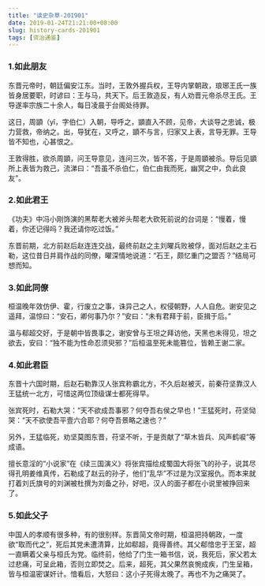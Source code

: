 ```yaml
---
title: "读史杂草-201901"
date: 2019-01-24T21:21:00+08:00
slug: history-cards-201901
tags: [资治通鉴]
---
```


### 1.如此朋友

东晋元帝时，朝廷偏安江东。当时，王敦外握兵权，王导内掌朝政，琅琊王氏一族皆身居要职，时谚曰：王与马，共天下。后王敦造反，有人劝晋元帝杀尽王氏。王导遂率宗族二十余人，每日凌晨于台阁处待罪。

这日，周顗（yǐ，字伯仁）入朝，导呼之，顗直入不顾，见帝，大谈导之忠诚，极力营救，帝纳之。出，导犹在，又呼之，顗不与言，归家又上表，言导无罪。王导皆不知也，心甚恨之。

王敦得胜，欲杀周顗，问王导意见，连问三次，皆不答，于是周顗被杀。导后见顗所上表皆为救己，流涕曰：“吾虽不杀伯仁，伯仁由我而死，幽冥之中，负此良友”。

### 2.如此君王

《功夫》中冯小刚饰演的黑帮老大被斧头帮老大砍死前说的台词是：“慢着，慢着，你还记得吗？我还请你吃过饭。”

东晋前期，北方前赵后赵连连交战，最终前赵之主刘曜兵败被俘，面对后赵之主石勒，这位昔日并肩作战的同僚，曜深情地说道：“石王，颇忆重门之盟否？”结局可想而知。


### 3.如此同僚

桓温晚年效仿伊、霍，行废立之事，诛异己之人，权侵朝野，人人自危。谢安见之遥拜，温惊曰：“安石，卿何事乃尔？”安曰：“未有君拜于前，臣揖于后。”

温与郗超交好，于是朝中皆畏事之，谢安曾与王坦之拜访他，天黑也未得见，坦之欲去，安曰：“独不能为性命忍须臾邪？”后桓温至死未能篡位，皆赖王谢二家。

### 4.如此君臣

东晋十六国时期，后赵石勒靠汉人张宾称霸北方，不久后赵被灭，前秦苻坚靠汉人王猛统一北方，可惜这两位顶级谋士都死得早。

张宾死时，石勒大哭：“天不欲成吾事邪？何夺吾右侯之早也！”王猛死时，苻坚恸哭：“天不欲使吾平壹六合耶？何夺吾景略之速也？”

另外，王猛临死，劝坚莫图东晋，苻坚不听，于是贡献了“草木皆兵、风声鹤唳”等成语。

擅长意淫的“小说家”在《续三国演义》将张宾描绘成蜀国大将张飞的孙子，说其尽得孔明姜维真传，石勒成了赵云的孙子，他们“乱华”不过是为汉室报仇。而本来就打着刘氏旗号的刘渊被杜撰为刘备之孙，好吧，汉人的面子都在小说里被挣回来了。

### 5.如此父子

中国人的孝顺有很多种，有的很别样。东晋简文帝时期，桓温把持朝政，一度欲“取而代之”，死后其党未遭清算，比如郗超，竟得善终。其父郗愔忠于王室，超一直瞒着父亲与桓氏为党。临终前，他给了门生一箱书信，说，我死后，家父若太过悲痛，可呈此箱，否则立即焚之。后来，超死，其父果然哀惋成疾，门生呈箱，皆与桓温密谋奸计。愔看后，大怒曰：这小子死得太晚了。再也不为之痛哭了。
